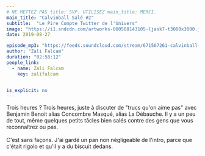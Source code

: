```yaml
---
# NE METTEZ PAS title: SVP. UTILISEZ main_title: MERCI.
main_title: "Calvinball Salé #2"
subtitle:  "Le Pire Compte Twitter de l'Univers"
image: "https://i1.sndcdn.com/artworks-000588143105-ljask7-t3000x3000.jpg"
date: 2019-08-27

episode_mp3: "https://feeds.soundcloud.com/stream/671567261-calvinball-radio-calvinball-sale-2-le-pire-compte-twitter-de-lunivers.mp3"
author: "Zali Falcam"
duration: "02:58:12"
people_link: 
  - name: Zali Falcam
    key: zalifalcam


is_explicit: no
---
```


<PodcastHeader/>

<!-- ECRIRE LA DESCRIPTION DE L'EPISODE SOUS CETTE LIGNE -->
Trois heures ? Trois heures, juste à discuter de "trucs qu'on aime pas" avec Benjamin Benoit alias Concombre Masqué, alias La Débauche. Il y a un peu de tout, même quelques petits tâcles bien salés contre des gens que vous reconnaîtrez ou pas.<br><br>C'est sans façons. J'ai gardé un pan non négligeable de l'intro, parce que c'était rigolo et qu'il y a du biscuit dedans.

